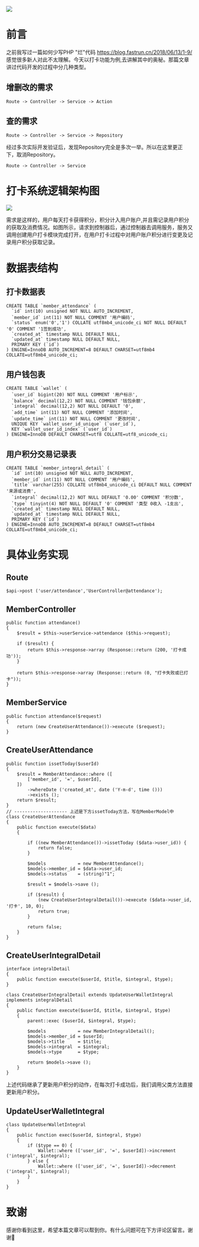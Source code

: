 ![](https://blog.fastrun.cn/wp-content/uploads/2018/08/3708796996-5b72e78604548_articlex.png)

# 前言
之前我写过一篇如何少写PHP "烂"代码 https://blog.fastrun.cn/2018/06/13/1-9/
感觉很多新人对此不太理解。今天以打卡功能为例,去讲解其中的奥秘。那篇文章讲过代码开发的过程中分几种类型。

## 增删改的需求
```
Route -> Controller -> Service -> Action
```
## 查的需求
```
Route -> Controller -> Service -> Repository
```
经过多次实际开发验证后，发现Repository完全是多次一举。所以在这里更正下，取消Repository。
```
Route -> Controller -> Service
```
# 打卡系统逻辑架构图

![](https://blog.fastrun.cn/wp-content/uploads/2018/08/3489252114-5b72e44c8c273_articlex.png)

需求是这样的，用户每天打卡获得积分，积分计入用户账户,并且需记录用户积分的获取及消费情况。如图所示，请求到控制器后，通过控制器去调用服务，服务又调用创建用户打卡模块完成打开，在用户打卡过程中对用户账户积分进行变更及记录用户积分获取记录。

# 数据表结构
## 打卡数据表
```
CREATE TABLE `member_attendance` (
  `id` int(10) unsigned NOT NULL AUTO_INCREMENT,
  `member_id` int(11) NOT NULL COMMENT '用户编码',
  `status` enum('0','1') COLLATE utf8mb4_unicode_ci NOT NULL DEFAULT '0' COMMENT '1签到成功',
  `created_at` timestamp NULL DEFAULT NULL,
  `updated_at` timestamp NULL DEFAULT NULL,
  PRIMARY KEY (`id`)
) ENGINE=InnoDB AUTO_INCREMENT=8 DEFAULT CHARSET=utf8mb4 COLLATE=utf8mb4_unicode_ci;
```
## 用户钱包表
```
CREATE TABLE `wallet` (
  `user_id` bigint(20) NOT NULL COMMENT '用户标示',
  `balance` decimal(12,2) NOT NULL COMMENT '钱包余额',
  `integral` decimal(12,2) NOT NULL DEFAULT '0',
  `add_time` int(11) NOT NULL COMMENT '添加时间',
  `update_time` int(11) NOT NULL COMMENT '更改时间',
  UNIQUE KEY `wallet_user_id_unique` (`user_id`),
  KEY `wallet_user_id_index` (`user_id`)
) ENGINE=InnoDB DEFAULT CHARSET=utf8 COLLATE=utf8_unicode_ci;
```
## 用户积分交易记录表
```
CREATE TABLE `member_integral_detail` (
  `id` int(10) unsigned NOT NULL AUTO_INCREMENT,
  `member_id` int(11) NOT NULL COMMENT '用户编码',
  `title` varchar(255) COLLATE utf8mb4_unicode_ci DEFAULT NULL COMMENT '来源或消费',
  `integral` decimal(12,2) NOT NULL DEFAULT '0.00' COMMENT '积分数',
  `type` tinyint(4) NOT NULL DEFAULT '0' COMMENT '类型 0收入 -1支出',
  `created_at` timestamp NULL DEFAULT NULL,
  `updated_at` timestamp NULL DEFAULT NULL,
  PRIMARY KEY (`id`)
) ENGINE=InnoDB AUTO_INCREMENT=8 DEFAULT CHARSET=utf8mb4 COLLATE=utf8mb4_unicode_ci;
```
# 具体业务实现

## Route
```
$api->post ('user/attendance','UserController@attendance');
```
## MemberController
```
public function attendance()
{
	$result = $this->userService->attendance ($this->request);
			
    if ($result) {
		return $this->response->array (Response::return (200, '打卡成功'));
	}
			
	return $this->response->array (Response::return (0, "打卡失败或已打卡"));		
}
```
## MemberService
```
public function attendance($request)
{
	return (new CreateUserAttendance())->execute ($request);
}
```
## CreateUserAttendance
```
public function issetToday($userId)
{
	$result = MemberAttendance::where ([
		['member_id', '=', $userId],
	])
		->whereDate ('created_at', date ('Y-m-d', time ()))
		->exists ();
	return $result;
}
// -------------------- 上述是下方issetToday方法，写在MemberModel中
class CreateUserAttendance
{
	public function execute($data)
	{
			
		if ((new MemberAttendance())->issetToday ($data->user_id)) {
			return false;
		}
		
		$models            = new MemberAttendance();
		$models->member_id = $data->user_id;
		$models->status    = (string)"1";
			
		$result = $models->save ();
			
		if ($result) {
			(new CreateUserIntegralDetail())->execute ($data->user_id, '打卡', 10, 0);
		    return true;
		}
			
		return false;
	}
}
```
## CreateUserIntegralDetail
```
interface integralDetail
{
	public function execute($userId, $title, $integral, $type);
}
	
class CreateUserIntegralDetail extends UpdateUserWalletIntegral implements integralDetail
{
	public function execute($userId, $title, $integral, $type)
	{
		parent::exec ($userId, $integral, $type);
			
		$models            = new MemberIntegralDetail();
		$models->member_id = $userId;
		$models->title     = $title;
		$models->integral  = $integral;
		$models->type      = $type;
			
		return $models->save ();
	}
}
```
上述代码继承了更新用户积分的动作，在每次打卡成功后，我们调用父类方法直接更新用户积分。
## UpdateUserWalletIntegral
```
class UpdateUserWalletIntegral
{
	public function exec($userId, $integral, $type)
	{
		if ($type == 0) {
			Wallet::where (['user_id', '=', $userId])->increment ('integral', $integral);
		} else {
			Wallet::where (['user_id', '=', $userId])->decrement ('integral', $integral);
		}
	}
}
```

# 致谢
感谢你看到这里，希望本篇文章可以帮到你。有什么问题可在下方评论区留言。谢谢🙏
